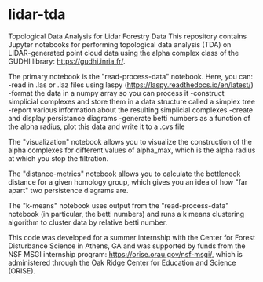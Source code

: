 # lidar-tda
Topological Data Analysis for Lidar Forestry Data
This repository contains Jupyter notebooks for performing topological data analysis (TDA) on LIDAR-generated point cloud data using the alpha complex class of the GUDHI library: https://gudhi.inria.fr/. 

The primary notebook is the "read-process-data" notebook. Here, you can:
 -read in .las or .laz files using laspy (https://laspy.readthedocs.io/en/latest/)
 -format the data in a numpy array so you can process it
 -construct simplicial complexes and store them in a data structure called a simplex tree
 -report various information about the resulting simplicial complexes
 -create and display persistance diagrams
 -generate betti numbers as a function of the alpha radius, plot this data and write it to a .cvs file
 
 The "visualization" notebook allows you to visualize the construction of the alpha complexes for different values of alpha_max, which is the alpha radius at which you stop the filtration.
 
 The "distance-metrics" notebook allows you to calculate the bottleneck distance for a given homology group, which gives you an idea of how "far apart" two persistence diagrams are. 
 
 The "k-means" notebook uses output from the "read-process-data" notebook (in particular, the betti numbers) and runs a k means clustering algorithm to cluster data by relative betti number.
 
 


 
 






This code was developed for a summer internship with the Center for Forest Disturbance Science in Athens, GA and was supported by funds from the NSF MSGI internship program: https://orise.orau.gov/nsf-msgi/, which is administered through the Oak Ridge Center for Education and Science (ORISE).
